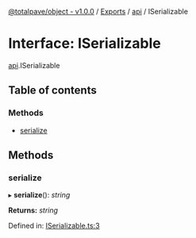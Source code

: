 [@totalpave/object - v1.0.0](../README.md) / [Exports](../modules.md) / [api](../modules/api.md) / ISerializable

# Interface: ISerializable

[api](../modules/api.md).ISerializable

## Table of contents

### Methods

- [serialize](api.iserializable.md#serialize)

## Methods

### serialize

▸ **serialize**(): *string*

**Returns:** *string*

Defined in: [ISerializable.ts:3](https://github.com/totalpave/object/blob/53c6978/src/ISerializable.ts#L3)
